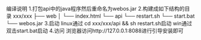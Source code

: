 编译说明
1.打包api中的java程序然后重命名为webos.jar
2.构建成如下结构的目录
xxx/xxx
├── web
│ └── index.html
└── api
    └── restart.sh
    └── start.bat
    └── webos.jar
3.启动
linux通过 cd xxx/xxx/api && sh restart.sh启动
win通过 双击start.bat启动
4.访问
浏览器访问http://127.0.0.1:8088进行引导安装即可